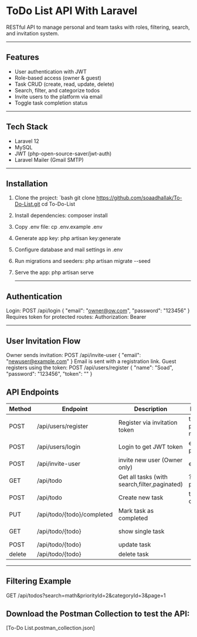 # ToDo List API With Laravel

RESTful API to manage personal and team tasks with roles, filtering, search, and invitation system.

---

## Features

- User authentication with JWT
- Role-based access (owner & guest)
- Task CRUD (create, read, update, delete)
- Search, filter, and categorize todos
- Invite users to the platform via email
- Toggle task completion status

---

## Tech Stack

- Laravel 12
- MySQL
- JWT (php-open-source-saver/jwt-auth)
- Laravel Mailer (Gmail SMTP)

---

## Installation

1. Clone the project:
   `bash
   git clone https://github.com/soaadhallak/To-Do-List.git
   cd To-Do-List

2. Install dependencies:
    composer install 

3. Copy .env file:
    cp .env.example .env

4. Generate app key:
   php artisan key:generate 

5. Configure database and mail settings in .env

6. Run migrations and seeders:
   php artisan migrate --seed 

7. Serve the app:
   php artisan serve 

   ----

  ## Authentication 

  Login:
  POST /api/login
   {
     "email": "owner@ow.com", "password": "123456" 
    } 
  Requires token for protected routes:
  Authorization: Bearer <JWT> 

  ---

  ## User Invitation Flow

  Owner sends invitation:
  POST /api/invite-user
   { "email": "newuser@example.com" 
   } 
  Email is sent with a registration link.
  Guest registers using the token:
  POST /api/users/register
   {
     "name": "Soad",
     "password": "123456",
     "token": "<token-from-email>"
    } 


   ##  API Endpoints

| Method | Endpoint                  | Description                          | Parameters                          | Access     |
|--------|---------------------------|--------------------------------------|-------------------------------------|------------|
| POST | /api/users/register      | Register via invitation token       | token, email, password , name       | Public     |
| POST | /api/users/login         | Login to get JWT token               | email, password                 | Public     |
| POST | /api/invite-user       | invite new user (Owner only)     | email                             | Owner      |
| GET  | /api/todo              | Get all tasks (with search,filter,paginated)            | ?page=1, ?priority=high         | All Users  |
| POST | /api/todo             | Create new task                      | title, priority, category     | Owner      |
| PUT  | /api/todo/{todo}/completed| Mark task as completed               |                                         | All Users     | 
| GET  | /api/todo/{todo}             | show single task           |                                 | All Users  |
| POST | /api/todo/{todo}             | update task                |                                     | Owner      |
| delete | /api/todo/{todo}             | delete task                |                                     | Owner      |

  ---

  ## Filtering Example

  GET /api/todos?search=math&priorityId=2&categoryId=3&page=1 


 ## Download the Postman Collection to test the API:  
  [To-Do List.postman_collection.json]

